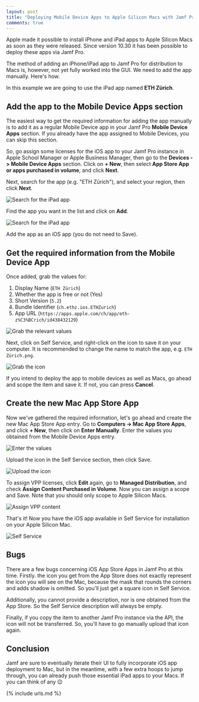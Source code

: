 ```yaml
---
layout: post
title: "Deploying Mobile Device Apps to Apple Silicon Macs with Jamf Pro"
comments: true
---
```


Apple made it possible to install iPhone and iPad apps to Apple Silicon Macs as soon as they were released. Since version 10.30 it has been possible to deploy these apps via Jamf Pro.

The method of adding an iPhone/iPad app to Jamf Pro for distribution to Macs is, however, not yet fully worked into the GUI. We need to add the app manually. Here's how.

In this example we are going to use the iPad app named **ETH Zürich**.

## Add the app to the Mobile Device Apps section

The easiest way to get the required information for adding the app manually is to add it as a regular Mobile Device app in your Jamf Pro **Mobile Device Apps** section. If you already have the app assigned to Mobile Devices, you can skip this section.

So, go assign some licenses for the iOS app to your Jamf Pro instance in Apple School Manager or Apple Business Manager, then go to the **Devices -> Mobile Device Apps** section. Click on **+ New**, then select **App Store App or apps purchased in volume**, and click **Next**.

Next, search for the app (e.g. "ETH Zürich"), and select your region, then click **Next**.

![Search for the iPad app](/assets/images/MAS-iOS-1.png)

Find the app you want in the list and click on **Add**.

![Search for the iPad app](/assets/images/MAS-iOS-2.png)

Add the app as an iOS app (you do not need to Save).

## Get the required information from the Mobile Device App

Once added, grab the values for:

1. Display Name (`ETH Zürich`)
2. Whether the app is free or not (Yes)
3. Short Version (`5.2`)
4. Bundle Identifier (`ch.ethz.ios.ETHZurich`)
5. App URL (`https://apps.apple.com/ch/app/eth-z%C3%BCrich/id438432129`)

![Grab the relevant values](/assets/images/MAS-iOS-3.png)

Next, click on Self Service, and right-click on the icon to save it on your computer. It is recommended to change the name to match the app, e.g. `ETH Zürich.png`.

![Grab the icon](/assets/images/MAS-iOS-4.png)

If you intend to deploy the app to mobile devices as well as Macs, go ahead and scope the item and save it. If not, you can press **Cancel**.

## Create the new Mac App Store App

Now we've gathered the required information, let's go ahead and create the new Mac App Store App entry. Go to **Computers -> Mac App Store Apps**, and click **+ New**, then click on **Enter Manually**. Enter the values you obtained from the Mobile Device Apps entry.

![Enter the values](/assets/images/MAS-iOS-5.png)

Upload the icon in the Self Service section, then click Save.

![Upload the icon](/assets/images/MAS-iOS-6.png)

To assign VPP licenses, click **Edit** again, go to **Managed Distribution**, and check **Assign Content Purchased in Volume**. Now you can assign a scope and Save. Note that you should only scope to Apple Silicon Macs.

![Assign VPP content](/assets/images/MAS-iOS-7.png)

That's it! Now you have the iOS app available in Self Service for installation on your Apple Silicon Mac.

![Self Service](/assets/images/MAS-iOS-8.png)

## Bugs

There are a few bugs concerning iOS App Store Apps in Jamf Pro at this time. Firstly. the icon you get from the App Store does not exactly represent the icon you will see on the Mac, because the mask that rounds the corners and adds shadow is omitted. So you'll just get a square icon in Self Service.

Additionally, you cannot provide a description, nor is one obtained from the App Store. So the Self Service description will always be empty.

Finally, if you copy the item to another Jamf Pro instance via the API, the icon will not be transferred. So, you'll have to go manually upload that icon again.

## Conclusion

Jamf are sure to eventually iterate their UI to fully incorporate iOS app deployment to Mac, but in the meantime, with a few extra hoops to jump through, you can already push those essential iPad apps to your Macs. If you can think of any 😉

{% include urls.md %}
